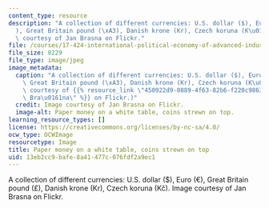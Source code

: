 ```yaml
---
content_type: resource
description: "A collection of different currencies: U.S. dollar ($), Euro (\u20AC\
  ), Great Britain pound (\xA3), Danish krone (Kr), Czech koruna (K\u010D). Image\
  \ courtesy of Jan Brasna on Flickr."
file: /courses/17-424-international-political-economy-of-advanced-industrial-societies-fall-2011/13eb2cc9bafe8a41477c076fdf2a9ec1_17-424f11-th.jpg
file_size: 8229
file_type: image/jpeg
image_metadata:
  caption: "A collection of different currencies: U.S. dollar ($), Euro (\u20AC),\
    \ Great Britain pound (\xA3), Danish krone (Kr), Czech koruna (K\u010D). (Image\
    \ courtesy of {{% resource_link \"450922d9-0889-4f63-82b6-f220c9863448\" \"Jan\
    \ Bra\u0161na\" %}} on Flickr.)"
  credit: Image courtesy of Jan Brasna on Flickr.
  image-alt: Paper money on a white table, coins strewn on top.
learning_resource_types: []
license: https://creativecommons.org/licenses/by-nc-sa/4.0/
ocw_type: OCWImage
resourcetype: Image
title: Paper money on a white table, coins strewn on top
uid: 13eb2cc9-bafe-8a41-477c-076fdf2a9ec1
---
```

A collection of different currencies: U.S. dollar ($), Euro (€), Great Britain pound (£), Danish krone (Kr), Czech koruna (Kč). Image courtesy of Jan Brasna on Flickr.